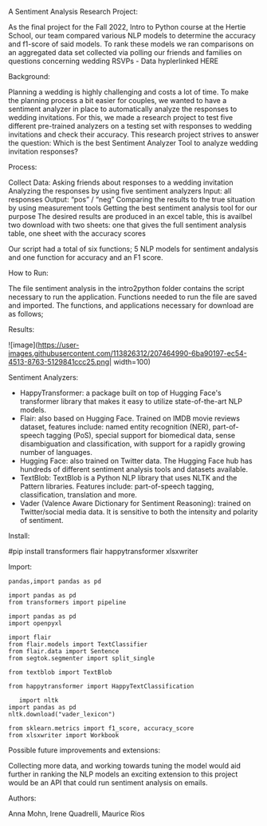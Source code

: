 A Sentiment Analysis Research Project:

As the final project for the Fall 2022, Intro to Python course at the Hertie School, our team compared various NLP models to determine the accuracy and f1-score of said models. 
To rank these models we ran comparisons on an aggregated data set collected via polling our friends and families on questions concerning wedding RSVPs - Data hyplerlinked HERE

Background:

Planning a wedding is highly challenging and costs a lot of time. To make the planning process a bit easier for couples, we wanted to have a sentiment analyzer in place to automatically analyze the responses to wedding invitations. For this, we made a research project to test five different pre-trained analyzers on a testing set with responses to wedding invitations and check their accuracy. This research project strives to answer the question: Which is the best Sentiment Analyzer Tool to analyze wedding invitation responses?

Process:


Collect Data: Asking friends about responses to a wedding invitation​
Analyzing the responses by using five sentiment analyzers​
Input: all responses​
Output: “pos” / “neg”​
Comparing the results to the true situation by using measurement tools​
Getting the best sentiment analysis tool for our purpose
The desired results are produced in an excel table, this is availbel two download with two sheets: one that gives the full sentiment analysis table, one sheet with the accuracy scores

Our script had a total of six functions; 5 NLP models for sentiment andalysis and one function for accuracy and an F1 score. 

How to Run:

The file sentiment analysis in the intro2python folder contains the script necessary to run the application. Functions needed to run the file are saved and imported. The functions, and applications necessary for download are as follows;

Results:

![image](https://user-images.githubusercontent.com/113826312/207464990-6ba90197-ec54-4513-8763-5129841ccc25.png| width=100)


Sentiment Analyzers: 

* HappyTransformer: a package built on top of Hugging Face's transformer library that makes it easy to utilize state-of-the-art NLP models. 
* Flair: also based on Hugging Face. Trained on IMDB movie reviews dataset, features include: named entity recognition (NER), part-of-speech tagging (PoS), special support for biomedical data, sense disambiguation and classification, with support for a rapidly growing number of languages.
* Hugging Face: also trained on Twitter data. The Hugging Face hub has hundreds of different sentiment analysis tools and datasets available. 
* TextBlob: TextBlob is a Python NLP library that uses NLTK and the Pattern libraries. Features include: part-of-speech tagging, classification, translation and more. 
* Vader (Valence Aware Dictionary for Sentiment Reasoning): trained on Twitter/social media data. It is sensitive to both the intensity and polarity of sentiment. 

Install: 

#pip install transformers flair happytransformer xlsxwriter 

Import: 

    pandas,import pandas as pd 

    import pandas as pd
    from transformers import pipeline

    import pandas as pd
    import openpyxl
    
    import flair
    from flair.models import TextClassifier
    from flair.data import Sentence
    from segtok.segmenter import split_single
    
    from textblob import TextBlob
    
    from happytransformer import HappyTextClassification
    
       import nltk 
    import pandas as pd
    nltk.download("vader_lexicon") 
    
    from sklearn.metrics import f1_score, accuracy_score
    from xlsxwriter import Workbook

Possible future improvements and extensions:

Collecting more data, and working towards tuning the model would aid further in ranking the NLP models an exciting extension to this project would be an API that could run sentiment analysis on emails. 

Authors:

Anna Mohn, Irene Quadrelli, Maurice Rios

